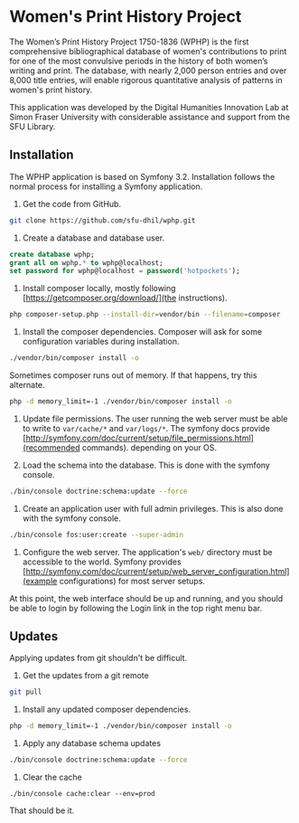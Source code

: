 Women's Print History Project
====

The Women’s Print History Project 1750-1836 (WPHP) is the first comprehensive 
bibliographical database of women's contributions to print for one of the most 
convulsive periods in the history of both women’s writing and print. The 
database, with nearly 2,000 person entries and over 8,000 title entries, will 
enable rigorous quantitative analysis of patterns in women's print history.

This application was developed by the Digital Humanities Innovation Lab at 
Simon Fraser University with considerable assistance and support from the SFU
Library.

Installation
----

The WPHP application is based on Symfony 3.2. Installation follows the normal
process for installing a Symfony application.

1. Get the code from GitHub. 
  
  ```bash
  git clone https://github.com/sfu-dhil/wphp.git
  ```

1. Create a database and database user.
  
  ```sql
  create database wphp;
  grant all on wphp.* to wphp@localhost;
  set password for wphp@localhost = password('hotpockets');
  ```

1. Install composer locally, mostly 
  following [https://getcomposer.org/download/](the instructions).
  
  ```bash
  php composer-setup.php --install-dir=vendor/bin --filename=composer
  ```
  
1. Install the composer dependencies. Composer will ask for some 
   configuration variables during installation.
  
  ```bash
  ./vendor/bin/composer install -o
  ```
  
  Sometimes composer runs out of memory. If that happens, try this alternate.
  
  ```bash
  php -d memory_limit=-1 ./vendor/bin/composer install -o
  ```

1. Update file permissions. The user running the web server must 
  be able to write to `var/cache/*` and `var/logs/*`. The symfony
  docs provide [http://symfony.com/doc/current/setup/file_permissions.html](recommended commands).
  depending on your OS.
  
1. Load the schema into the database. This is done with the 
  symfony console.
  
  ```bash
  ./bin/console doctrine:schema:update --force
  ```
  
1. Create an application user with full admin privileges. This is also done 
  with the symfony console.
  
  ```bash
  ./bin/console fos:user:create --super-admin
  ```

1. Configure the web server. The application's `web/` directory must
  be accessible to the world. Symfony 
  provides [http://symfony.com/doc/current/setup/web_server_configuration.html](example configurations)
  for most server setups.
  
At this point, the web interface should be up and running, and you should
be able to login by following the Login link in the top right menu bar.

Updates
----

Applying updates from git shouldn't be difficult.

1. Get the updates from a git remote

  ```bash
  git pull
  ```

1. Install any updated composer dependencies.

  ```bash
  php -d memory_limit=-1 ./vendor/bin/composer install -o
  ```

1. Apply any database schema updates

  ```bash
  ./bin/console doctrine:schema:update --force
  ```

1. Clear the cache 

  ```
  ./bin/console cache:clear --env=prod
  ```

That should be it.
